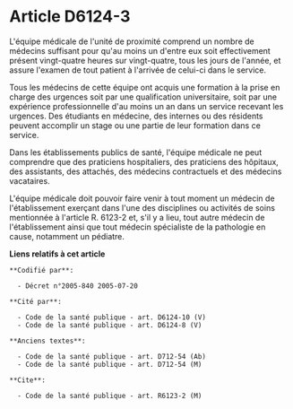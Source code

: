# Article D6124-3

L'équipe médicale de l'unité de proximité comprend un nombre de médecins suffisant pour qu'au moins un d'entre eux soit
effectivement présent vingt-quatre heures sur vingt-quatre, tous les jours de l'année, et assure l'examen de tout patient à
l'arrivée de celui-ci dans le service.

Tous les médecins de cette équipe ont acquis une formation à la prise en charge des urgences soit par une qualification
universitaire, soit par une expérience professionnelle d'au moins un an dans un service recevant les urgences. Des étudiants
en médecine, des internes ou des résidents peuvent accomplir un stage ou une partie de leur formation dans ce service.

Dans les établissements publics de santé, l'équipe médicale ne peut comprendre que des praticiens hospitaliers, des
praticiens des hôpitaux, des assistants, des attachés, des médecins contractuels et des médecins vacataires.

L'équipe médicale doit pouvoir faire venir à tout moment un médecin de l'établissement exerçant dans l'une des disciplines ou
activités de soins mentionnée à l'article R. 6123-2 et, s'il y a lieu, tout autre médecin de l'établissement ainsi que tout
médecin spécialiste de la pathologie en cause, notamment un pédiatre.

**Liens relatifs à cet article**

	**Codifié par**:

	  - Décret n°2005-840 2005-07-20

	**Cité par**:

	  - Code de la santé publique - art. D6124-10 (V)
	  - Code de la santé publique - art. D6124-8 (V)

	**Anciens textes**:

	  - Code de la santé publique - art. D712-54 (Ab)
	  - Code de la santé publique - art. D712-54 (M)

	**Cite**:

	  - Code de la santé publique - art. R6123-2 (M)
